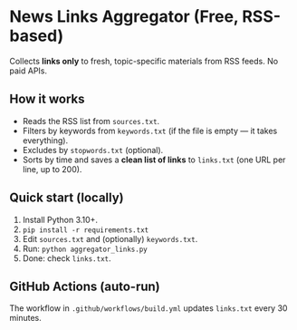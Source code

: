 # News Links Aggregator (Free, RSS-based)

Collects **links only** to fresh, topic-specific materials from RSS feeds. No paid APIs.

## How it works
- Reads the RSS list from `sources.txt`.
- Filters by keywords from `keywords.txt` (if the file is empty — it takes everything).
- Excludes by `stopwords.txt` (optional).
- Sorts by time and saves a **clean list of links** to `links.txt` (one URL per line, up to 200).

## Quick start (locally)
1) Install Python 3.10+.
2) `pip install -r requirements.txt`
3) Edit `sources.txt` and (optionally) `keywords.txt`.
4) Run: `python aggregator_links.py`
5) Done: check `links.txt`.

## GitHub Actions (auto-run)
The workflow in `.github/workflows/build.yml` updates `links.txt` every 30 minutes.

